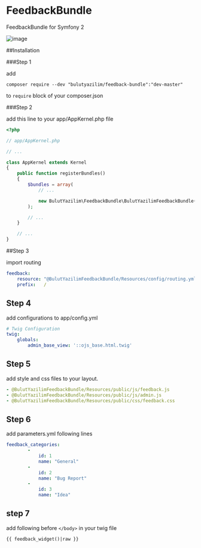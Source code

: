 FeedbackBundle
==============

FeedbackBundle for Symfony 2

![image](https://cloud.githubusercontent.com/assets/182906/11544971/61d93210-994d-11e5-826a-aa1f1301f8a9.png)


##Installation

###Step 1

add
```
composer require --dev "bulutyazilim/feedback-bundle":"dev-master"

```

to `require` block of your composer.json

###Step 2

add this line to your app/AppKernel.php file

```php
<?php

// app/AppKernel.php

// ...

class AppKernel extends Kernel
{
    public function registerBundles()
    {
        $bundles = array(
            // ...

            new BulutYazilim\FeedbackBundle\BulutYazilimFeedbackBundle(),
        );

        // ...
    }

    // ...
}
```

##Step 3

import routing 

```yml
feedback:
    resource: "@BulutYazilimFeedbackBundle/Resources/config/routing.yml"
    prefix:   /
```

## Step 4

add configurations to app/config.yml

```yml
# Twig Configuration    
twig:
    globals:
        admin_base_view: '::ojs_base.html.twig'
```

## Step 5

add style and css files to your layout.

```yml
- @BulutYazilimFeedbackBundle/Resources/public/js/feedback.js
- @BulutYazilimFeedbackBundle/Resources/public/js/admin.js
- @BulutYazilimFeedbackBundle/Resources/public/css/feedback.css
```

## Step 6

add parameters.yml following lines
```yml
feedback_categories:
        -
            id: 1
            name: "General"
        -
            id: 2
            name: "Bug Report"
        -
            id: 3
            name: "Idea"
```

## step 7

add following before `</body>` in your twig file
```
{{ feedback_widget()|raw }}
```
